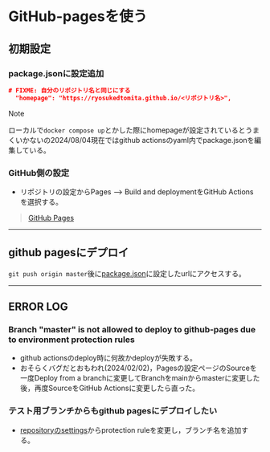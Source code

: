 # GitHub-pagesを使う

## 初期設定

### package.jsonに設定追加

```json
# FIXME: 自分のリポジトリ名と同じにする
  "homepage": "https://ryosukedtomita.github.io/<リポジトリ名>",
```

> [!NOTE]
> ローカルで`docker compose up`とかした際にhomepageが設定されているとうまくいかないの2024/08/04現在ではgithub actionsのyaml内でpackage.jsonを編集している。

### GitHub側の設定

- リポジトリの設定からPages --> Build and deploymentをGitHub Actions を選択する。

> [GitHub Pages](https://github.com/RyosukeDTomita/devsecops-demo-aws-ecs/settings/pages)

---

## github pagesにデプロイ

`git push origin master`後に[package.json](./package.json)に設定したurlにアクセスする。

---

## ERROR LOG

### Branch "master" is not allowed to deploy to github-pages due to environment protection rules

- github actionsのdeploy時に何故かdeployが失敗する。
- おそらくバグだとおもわれ(2024/02/02)，Pagesの設定ページのSourceを一度Deploy from a branchに変更してBranchをmainからmasterに変更した後，再度SourceをGitHub Actionsに変更したら直った。

### テスト用ブランチからもgithub pagesにデプロイしたい

- [repositoryのsettings](https://github.com/RyosukeDTomita/devsecops-demo-aws-ecs/settings/environments)からprotection ruleを変更し，ブランチ名を追加する。
